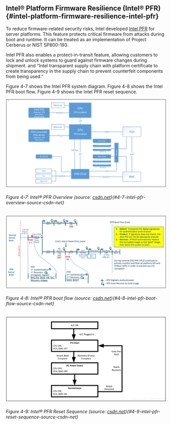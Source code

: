 <!--- @file
  intel-platform-firmware-resilience-intel-pfr.md for Understanding the UEFI Secure Boot Chain

  Copyright (c) 2019, Intel Corporation. All rights reserved.<BR>

  Redistribution and use in source (original document form) and 'compiled'
  forms (converted to PDF, epub, HTML and other formats) with or without
  modification, are permitted provided that the following conditions are met:

  1) Redistributions of source code (original document form) must retain the
     above copyright notice, this list of conditions and the following
     disclaimer as the first lines of this file unmodified.

  2) Redistributions in compiled form (transformed to other DTDs, converted to
     PDF, epub, HTML and other formats) must reproduce the above copyright
     notice, this list of conditions and the following disclaimer in the
     documentation and/or other materials provided with the distribution.

  THIS DOCUMENTATION IS PROVIDED BY TIANOCORE PROJECT "AS IS" AND ANY EXPRESS OR
  IMPLIED WARRANTIES, INCLUDING, BUT NOT LIMITED TO, THE IMPLIED WARRANTIES OF
  MERCHANTABILITY AND FITNESS FOR A PARTICULAR PURPOSE ARE DISCLAIMED. IN NO
  EVENT SHALL TIANOCORE PROJECT  BE LIABLE FOR ANY DIRECT, INDIRECT, INCIDENTAL,
  SPECIAL, EXEMPLARY, OR CONSEQUENTIAL DAMAGES (INCLUDING, BUT NOT LIMITED TO,
  PROCUREMENT OF SUBSTITUTE GOODS OR SERVICES; LOSS OF USE, DATA, OR PROFITS;
  OR BUSINESS INTERRUPTION) HOWEVER CAUSED AND ON ANY THEORY OF LIABILITY,
  WHETHER IN CONTRACT, STRICT LIABILITY, OR TORT (INCLUDING NEGLIGENCE OR
  OTHERWISE) ARISING IN ANY WAY OUT OF THE USE OF THIS DOCUMENTATION, EVEN IF
  ADVISED OF THE POSSIBILITY OF SUCH DAMAGE.

-->

## Intel® Platform Firmware Resilience (Intel® PFR) {#intel-platform-firmware-resilience-intel-pfr}

To reduce firmware-related security risks, Intel developed [Intel PFR](https://www.intel.com/content/www/us/en/data-center-blocks/business/firmware-resilience-blocks-solution-brief.html) for server platforms. This feature protects critical firmware from attacks during boot and runtime. It can be treated as an implementation of Project Cerberus or NIST SP800-193.

Intel PFR also enables a protect-in-transit feature, allowing customers to lock and unlock systems to guard against firmware changes during shipment. and “Intel transparent supply chain with platform certificate to create transparency in the supply chain to prevent counterfeit components from being used.”

Figure 4-7 shows the Intel PFR system diagram. Figure 4-8 shows the Intel PFR boot flow. Figure 4-9 shows the Intel PFR reset sequence.

![](/media/image21.png)

###### Figure 4-7: Intel® PFR Overview (source: [csdn.net](https://blog.csdn.net/zdx19880830/article/details/84190005)){#4-7-intel-pfr-overview-source-csdn-net}

![](/media/image22.png)

###### Figure 4-8: Intel® PFR boot flow (source: [csdn.net](https://blog.csdn.net/zdx19880830/article/details/84190005)){#4-8-intel-pfr-boot-flow-source-csdn-net}

![](/media/image23.png)

###### Figure 4-9: Intel® PFR Reset Sequence (source: [csdn.net](https://blog.csdn.net/zdx19880830/article/details/84190005)){#4-9-intel-pfr-reset-sequence-source-csdn-net}